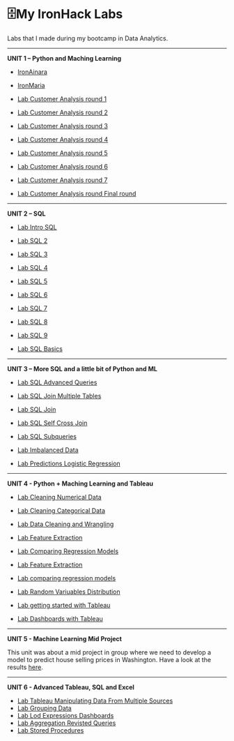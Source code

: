 # 🗄️My IronHack Labs
Labs that I made during my bootcamp in Data Analytics.

***
**UNIT 1 – Python and Maching Learning**

- [IronAinara](https://github.com/ainaraguerraf/Ironhack_labs/tree/main/UNIT%201%20-%20PYTHON%20%26%20ML/IronAinara)

- [IronMaria](https://github.com/ainaraguerraf/Ironhack_labs/tree/main/UNIT%201%20-%20PYTHON%20%26%20ML/IronMaria)

- [Lab Customer Analysis round 1](https://github.com/ainaraguerraf/Ironhack_labs/tree/main/UNIT%201%20-%20PYTHON%20%26%20ML/Case_Study-/csv_files)

- [Lab Customer Analysis round 2](https://github.com/ainaraguerraf/Ironhack_labs/tree/main/UNIT%201%20-%20PYTHON%20%26%20ML/case-study-round2)

- [Lab Customer Analysis round 3](https://github.com/ainaraguerraf/Ironhack_labs/tree/main/UNIT%201%20-%20PYTHON%20%26%20ML/lab-customer-analysis-round-3)

- [Lab Customer Analysis round 4](https://github.com/ainaraguerraf/Ironhack_labs/tree/main/UNIT%201%20-%20PYTHON%20%26%20ML/lab-customer-analysis-round-4)

- [Lab Customer Analysis round 5](https://github.com/ainaraguerraf/Ironhack_labs/tree/main/UNIT%201%20-%20PYTHON%20%26%20ML/-lab-customer-analysis-round-5)

- [Lab Customer Analysis round 6](https://github.com/ainaraguerraf/Ironhack_labs/tree/main/UNIT%201%20-%20PYTHON%20%26%20ML/lab-customer-analysis-round-6)

- [Lab Customer Analysis round 7](https://github.com/ainaraguerraf/Ironhack_labs/tree/main/UNIT%201%20-%20PYTHON%20%26%20ML/lab-customer-analysis-round-7)

- [Lab Customer Analysis round Final round](https://github.com/ainaraguerraf/Ironhack_labs/tree/main/UNIT%201%20-%20PYTHON%20%26%20ML/lab-customer-analysis-final-round)

***
**UNIT 2 – SQL**

- [Lab Intro SQL](https://github.com/ainaraguerraf/Ironhack_labs/tree/main/UNIT%202%20-%20SQL/lab-intro-sql)

- [Lab SQL 2](https://github.com/ainaraguerraf/Ironhack_labs/tree/main/UNIT%202%20-%20SQL/lab-sql-2)

- [Lab SQL 3](https://github.com/ainaraguerraf/Ironhack_labs/tree/main/UNIT%202%20-%20SQL/lab-sql-3)

- [Lab SQL 4](https://github.com/ainaraguerraf/Ironhack_labs/tree/main/UNIT%202%20-%20SQL/lab-sql-4)

- [Lab SQL 5](https://github.com/ainaraguerraf/Ironhack_labs/tree/main/UNIT%202%20-%20SQL/lab-sql-5)

- [Lab SQL 6](https://github.com/ainaraguerraf/Ironhack_labs/tree/main/UNIT%202%20-%20SQL/lab-sql-6)

- [Lab SQL 7](https://github.com/ainaraguerraf/Ironhack_labs/tree/main/UNIT%202%20-%20SQL/lab-sql-7)

- [Lab SQL 8](https://github.com/ainaraguerraf/Ironhack_labs/tree/main/UNIT%202%20-%20SQL/lab-sql-8) 

- [Lab SQL 9](https://github.com/ainaraguerraf/Ironhack_labs/tree/main/UNIT%202%20-%20SQL/lab-sql-9)

- [Lab SQL Basics](https://github.com/ainaraguerraf/Ironhack_labs/tree/main/UNIT%202%20-%20SQL/lab-sql-basics/files_for_lab)

***

**UNIT 3 – More SQL and a little bit of Python and ML**

- [Lab SQL Advanced Queries](https://github.com/ainaraguerraf/Ironhack_labs/tree/main/UNIT%203%20-%20SQL%20%26%20ML/lab-sql-advanced-queries)

- [Lab SQL Join Multiple Tables](https://github.com/ainaraguerraf/Ironhack_labs/tree/main/UNIT%203%20-%20SQL%20%26%20ML/lab-sql-join-multiple-tables)

- [Lab SQL Join](https://github.com/ainaraguerraf/Ironhack_labs/tree/main/UNIT%203%20-%20SQL%20%26%20ML/lab-sql-join)

- [Lab SQL Self Cross Join](https://github.com/ainaraguerraf/Ironhack_labs/tree/main/UNIT%203%20-%20SQL%20%26%20ML/lab-sql-self-cross-join)

- [Lab SQL Subqueries](https://github.com/ainaraguerraf/Ironhack_labs/tree/main/UNIT%203%20-%20SQL%20%26%20ML/lab-sql-subqueries)

- [Lab Imbalanced Data](https://github.com/ainaraguerraf/Ironhack_labs/tree/main/UNIT%203%20-%20SQL%20%26%20ML/lab-imbalanced-data)

- [Lab Predictions Logistic Regression](https://github.com/ainaraguerraf/Ironhack_labs/tree/main/UNIT%203%20-%20SQL%20%26%20ML/lab-predictions-logistic-regression)

***
**UNIT 4 - Python + Maching Learning and Tableau**

- [Lab Cleaning Numerical Data](https://github.com/ainaraguerraf/Ironhack_labs/tree/main/UNIT%204%20-%20PYTHON%20%26%20ML/lab-cleaning-numerical-data)

- [Lab Cleaning Categorical Data](https://github.com/ainaraguerraf/Ironhack_labs/tree/main/UNIT%204%20-%20PYTHON%20%26%20ML/lab-cleaning-categorical-data)

- [Lab Data Cleaning and Wrangling](https://github.com/ainaraguerraf/Ironhack_labs/tree/main/UNIT%204%20-%20PYTHON%20%26%20ML/lab-data-cleaning-and-wrangling)

- [Lab Feature Extraction](https://github.com/ainaraguerraf/Ironhack_labs/tree/main/UNIT%204%20-%20PYTHON%20%26%20ML/lab-feature-extraction)
- [Lab Comparing Regression Models](https://github.com/ainaraguerraf/Data_Analytics_bootcamp_labs/tree/main/UNIT%204%20-%20PYTHON%20%26%20ML/lab-comparing-regression-models-master)
- [Lab Feature Extraction](https://github.com/ainaraguerraf/Data_Analytics_bootcamp_labs/tree/main/UNIT%204%20-%20PYTHON%20%26%20ML/lab-feature-extraction)
- [Lab comparing regression models](https://github.com/ainaraguerraf/Data_Analytics_bootcamp_labs/tree/main/UNIT%204%20-%20PYTHON%20%26%20ML/lab-comparing-regression-models-master)
- [Lab Random Variuables Distribution](https://github.com/ainaraguerraf/Data_Analytics_bootcamp_labs/tree/main/UNIT%204%20-%20PYTHON%20%26%20ML/lab-random-variable-distributions-master)
- [Lab getting started with Tableau](https://github.com/ainaraguerraf/Data_Analytics_bootcamp_labs/tree/main/UNIT%204%20-%20PYTHON%20%26%20ML/lab-getting-started-with-tableau-master)
- [Lab Dashboards with Tableau](https://github.com/ainaraguerraf/Data_Analytics_bootcamp_labs/tree/main/UNIT%204%20-%20PYTHON%20%26%20ML/lab-dashboards-with-tableau-)
***
**UNIT 5 - Machine Learning Mid Project**

This unit was about a mid project in group where we need to develop a model to predict house selling prices in Washington. Have a look at the results [here](https://github.com/ainaraguerraf/Mid-project-machine-learning).

***
**UNIT 6 - Advanced Tableau, SQL and Excel**
- [Lab Tableau Manipulating Data From Multiple Sources](https://github.com/ainaraguerraf/Data_Analytics_bootcamp_labs/tree/main/UNIT%206%20-%20ADVANCED%20TABLEAU%2C%20SQL%2C%20EXCEL/1.%20Lab-tableau-manipulating-data-from-multiple-sources)
- [Lab Grouping Data](https://github.com/ainaraguerraf/Data_Analytics_bootcamp_labs/tree/main/UNIT%206%20-%20ADVANCED%20TABLEAU%2C%20SQL%2C%20EXCEL/2.%20Lab-grouping-data)
- [Lab Lod Expressions Dashboards](https://github.com/ainaraguerraf/Data_Analytics_bootcamp_labs/tree/main/UNIT%206%20-%20ADVANCED%20TABLEAU%2C%20SQL%2C%20EXCEL/3.%20Lab-lod-expressions-dashboards)
- [Lab Aggregation Revisted Queries](https://github.com/ainaraguerraf/Data_Analytics_bootcamp_labs/tree/main/UNIT%206%20-%20ADVANCED%20TABLEAU%2C%20SQL%2C%20EXCEL/4.%20Lab-aggregation-revisited-subqueries)
- [Lab Stored Procedures](https://github.com/ainaraguerraf/Data_Analytics_bootcamp_labs/tree/main/UNIT%206%20-%20ADVANCED%20TABLEAU%2C%20SQL%2C%20EXCEL/5.%20Lab-stored-procedures)
